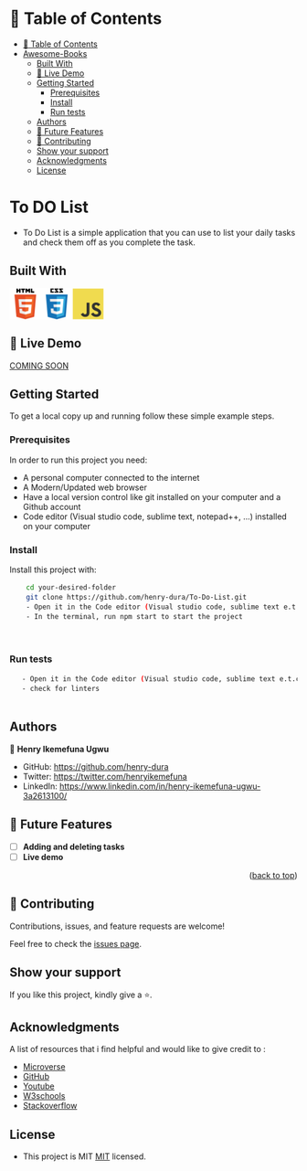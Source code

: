 # 📗 Table of Contents

- [📗 Table of Contents](#-table-of-contents)
- [Awesome-Books](#awesome-books)
  - [Built With](#built-with)
  - [🚀 Live Demo](#live-demo)
  - [Getting Started](#getting-started)
    - [Prerequisites](#prerequisites)
    - [Install](#install)
    - [Run tests](#run-tests)
  - [Authors](#authors)
  - [🔭 Future Features ](#-future-features-)
  - [🤝 Contributing](#-contributing)
  - [Show your support](#show-your-support)
  - [Acknowledgments](#acknowledgments)
  - [License](#license)



# To DO List
- To Do List is a simple application that you can use to list your daily tasks and check them off as you complete the task.



## Built With

<a href="https://www.w3.org/html/" target="_blank"><img align="center" src="https://raw.githubusercontent.com/devicons/devicon/master/icons/html5/html5-original-wordmark.svg" alt="html5" width="55" height="55"/></a><a href="https://www.w3schools.com/css/" target="_blank"><img align="center" src="https://raw.githubusercontent.com/devicons/devicon/master/icons/css3/css3-original-wordmark.svg" alt="css3" width="55" height="55"/></a><a href="https://developer.mozilla.org/en-US/docs/Web/JavaScript" target="_blank" rel="noreferrer"><img align="center" src="https://raw.githubusercontent.com/devicons/devicon/master/icons/javascript/javascript-original.svg" alt="javascript" width="55" height="55"/></a>




## 🚀 Live Demo <a name="live-demo"></a>

[COMING SOON](##)


## Getting Started

To get a local copy up and running follow these simple example steps.


### Prerequisites
In order to run this project you need:
- A personal computer connected to the internet
- A Modern/Updated web browser
- Have a local version control like git installed on your computer and a Github account
- Code editor (Visual studio code, sublime text, notepad++, ...) installed on your computer


### Install

Install this project with:
```sh
    cd your-desired-folder
    git clone https://github.com/henry-dura/To-Do-List.git
    - Open it in the Code editor (Visual studio code, sublime text e.t.c) installed on your computer.
    - In the terminal, run npm start to start the project

    
```

### Run tests
 ```sh
    - Open it in the Code editor (Visual studio code, sublime text e.t.c) installed on your computer.
    - check for linters
     
 ```


## Authors

👤 **Henry Ikemefuna Ugwu**

- GitHub: https://github.com/henry-dura
- Twitter: https://twitter.com/henryikemefuna
- LinkedIn: https://www.linkedin.com/in/henry-ikemefuna-ugwu-3a2613100/


<!-- FUTURE FEATURES -->

## 🔭 Future Features <a name="future-features"></a>


- [ ] **Adding and deleting tasks**
- [ ] **Live demo**

<p align="right">(<a href="#readme-top">back to top</a>)</p>




## 🤝 Contributing

Contributions, issues, and feature requests are welcome!

Feel free to check the [issues page](https://github.com/henry-dura/To-Do-List/issues).

## Show your support

If you like this project, kindly give a ⭐️.

## Acknowledgments

A list of resources that i find helpful and would like to give credit to :

- [Microverse ](https://www.microverse.org)
- [GitHub ](https://www.github.com)
- [Youtube ](https://www.youtube.com)
- [W3schools ](https://www.w3schools.com)
- [Stackoverflow ](https://stackoverflow.com)
## License
- This project is MIT [MIT](./MIT.md) licensed.